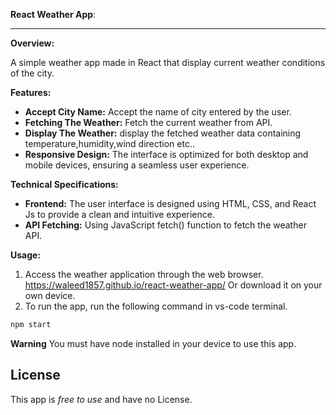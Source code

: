  **React Weather App**:

---


**Overview:**

A simple weather app made in React that display current weather conditions of the city.


**Features:**

- **Accept City Name:** Accept the name of city entered by the user.
- **Fetching The Weather:** Fetch the current weather from API.
- **Display The Weather:** display the fetched weather data containing temperature,humidity,wind direction etc..
- **Responsive Design:** The interface is optimized for both desktop and mobile devices, ensuring a seamless user experience.


**Technical Specifications:**

- **Frontend:** The user interface is designed using HTML, CSS, and React Js to provide a clean and intuitive experience.
- **API Fetching:** Using JavaScript fetch() function to fetch the weather API.


**Usage:**

1. Access the weather application through the web browser. https://waleed1857.github.io/react-weather-app/
Or download it on your own device.
2. To run the app, run the following command in vs-code terminal.

```bash
npm start
```


**Warning** You must have node installed in your device to use this app.


## License

This app is *free to use* and have no License.